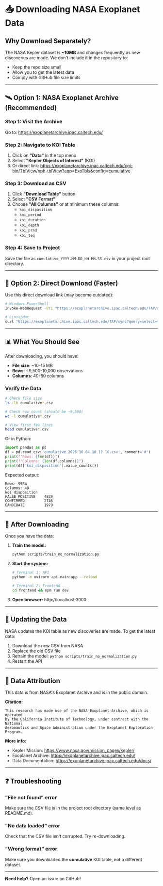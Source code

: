 # 📥 Downloading NASA Exoplanet Data

## Why Download Separately?

The NASA Kepler dataset is **~10MB** and changes frequently as new discoveries are made. We don't include it in the repository to:
- Keep the repo size small
- Allow you to get the latest data
- Comply with GitHub file size limits

---

## 🛰️ Option 1: NASA Exoplanet Archive (Recommended)

### Step 1: Visit the Archive
Go to: https://exoplanetarchive.ipac.caltech.edu/

### Step 2: Navigate to KOI Table
1. Click on **"Data"** in the top menu
2. Select **"Kepler Objects of Interest"** (KOI)
3. Or direct link: https://exoplanetarchive.ipac.caltech.edu/cgi-bin/TblView/nph-tblView?app=ExoTbls&config=cumulative

### Step 3: Download as CSV
1. Click **"Download Table"** button
2. Select **"CSV Format"**
3. Choose **"All Columns"** or at minimum these columns:
   - `koi_disposition`
   - `koi_period`
   - `koi_duration`
   - `koi_depth`
   - `koi_prad`
   - `koi_teq`

### Step 4: Save to Project
Save the file as `cumulative_YYYY.MM.DD_HH.MM.SS.csv` in your project root directory.

---

## 🔗 Option 2: Direct Download (Faster)

Use this direct download link (may become outdated):

```bash
# Windows PowerShell
Invoke-WebRequest -Uri "https://exoplanetarchive.ipac.caltech.edu/TAP/sync?query=select+*+from+cumulative&format=csv" -OutFile "cumulative.csv"

# Linux/Mac
curl "https://exoplanetarchive.ipac.caltech.edu/TAP/sync?query=select+*+from+cumulative&format=csv" -o cumulative.csv
```

---

## 📊 What You Should See

After downloading, you should have:
- **File size**: ~10-15 MB
- **Rows**: ~9,500-10,000 observations
- **Columns**: 40-50 columns

### Verify the Data

```bash
# Check file size
ls -lh cumulative*.csv

# Check row count (should be ~9,500)
wc -l cumulative*.csv

# View first few lines
head cumulative*.csv
```

Or in Python:
```python
import pandas as pd
df = pd.read_csv('cumulative_2025.10.04_10.12.10.csv', comment='#')
print(f"Rows: {len(df)}")
print(f"Columns: {len(df.columns)}")
print(df['koi_disposition'].value_counts())
```

Expected output:
```
Rows: 9564
Columns: 49
koi_disposition
FALSE POSITIVE    4839
CONFIRMED         2746
CANDIDATE         1979
```

---

## 🎯 After Downloading

Once you have the data:

1. **Train the model:**
   ```bash
   python scripts/train_no_normalization.py
   ```

2. **Start the system:**
   ```bash
   # Terminal 1: API
   python -m uvicorn api.main:app --reload
   
   # Terminal 2: Frontend
   cd frontend && npm run dev
   ```

3. **Open browser:**
   http://localhost:3000

---

## 🔄 Updating the Data

NASA updates the KOI table as new discoveries are made. To get the latest data:

1. Download the new CSV from NASA
2. Replace the old CSV file
3. Retrain the model: `python scripts/train_no_normalization.py`
4. Restart the API

---

## 📝 Data Attribution

This data is from NASA's Exoplanet Archive and is in the public domain.

**Citation:**
```
This research has made use of the NASA Exoplanet Archive, which is operated
by the California Institute of Technology, under contract with the National
Aeronautics and Space Administration under the Exoplanet Exploration Program.
```

**More info:**
- Kepler Mission: https://www.nasa.gov/mission_pages/kepler/
- Exoplanet Archive: https://exoplanetarchive.ipac.caltech.edu/
- Data Documentation: https://exoplanetarchive.ipac.caltech.edu/docs/

---

## ❓ Troubleshooting

### "File not found" error
Make sure the CSV file is in the project root directory (same level as README.md).

### "No data loaded" error
Check that the CSV file isn't corrupted. Try re-downloading.

### "Wrong format" error
Make sure you downloaded the **cumulative** KOI table, not a different dataset.

---

**Need help?** Open an issue on GitHub!
